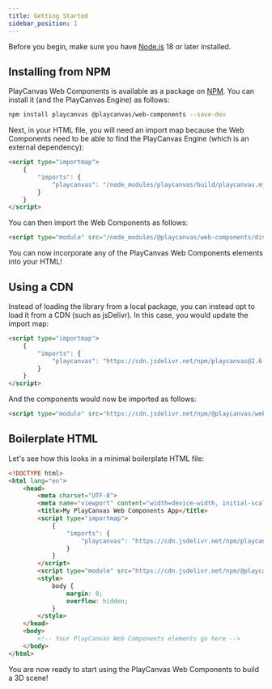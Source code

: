 ```yaml
---
title: Getting Started
sidebar_position: 1
---
```


Before you begin, make sure you have [Node.js](https://nodejs.org/) 18 or later installed.

## Installing from NPM

PlayCanvas Web Components is available as a package on [NPM](https://www.npmjs.com/package/@playcanvas/web-components).
You can install it (and the PlayCanvas Engine) as follows:

```bash
npm install playcanvas @playcanvas/web-components --save-dev
```

Next, in your HTML file, you will need an import map because the Web Components need to be able to find the PlayCanvas Engine (which is an external dependency):

```html
<script type="importmap">
    {
        "imports": {
            "playcanvas": "/node_modules/playcanvas/build/playcanvas.mjs"
        }
    }
</script>
```

You can then import the Web Components as follows:

```html
<script type="module" src="/node_modules/@playcanvas/web-components/dist/pwc.mjs"></script>
```

You can now incorporate any of the PlayCanvas Web Components elements into your HTML!

## Using a CDN

Instead of loading the library from a local package, you can instead opt to load it from a CDN (such as jsDelivr). In this case, you would update the import map:

```html
<script type="importmap">
    {
        "imports": {
            "playcanvas": "https://cdn.jsdelivr.net/npm/playcanvas@2.6.0/build/playcanvas.mjs"
        }
    }
</script>
```

And the components would now be imported as follows:

```html
<script type="module" src="https://cdn.jsdelivr.net/npm/@playcanvas/web-components@0.2.5/dist/pwc.mjs"></script>
```

## Boilerplate HTML

Let's see how this looks in a minimal boilerplate HTML file:

```html
<!DOCTYPE html>
<html lang="en">
    <head>
        <meta charset="UTF-8">
        <meta name="viewport" content="width=device-width, initial-scale=1.0, maximum-scale=1.0, user-scalable=no">
        <title>My PlayCanvas Web Components App</title>
        <script type="importmap">
            {
                "imports": {
                    "playcanvas": "https://cdn.jsdelivr.net/npm/playcanvas@2.6.0/build/playcanvas.mjs"
                }
            }
        </script>
        <script type="module" src="https://cdn.jsdelivr.net/npm/@playcanvas/web-components@0.2.5/dist/pwc.mjs"></script>
        <style>
            body {
                margin: 0;
                overflow: hidden;
            }
        </style>
    </head>
    <body>
        <!-- Your PlayCanvas Web Components elements go here -->
    </body>
</html>
```

You are now ready to start using the PlayCanvas Web Components to build a 3D scene!
